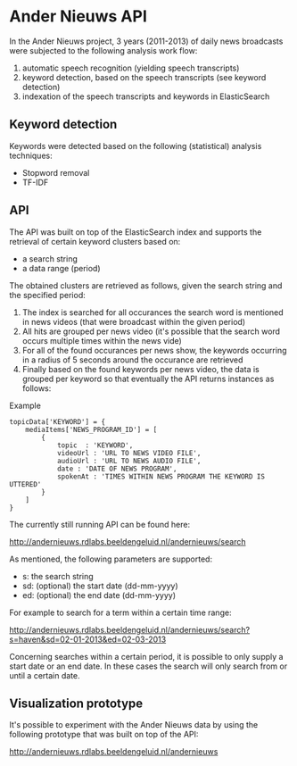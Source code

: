 Ander Nieuws API
================

In the Ander Nieuws project, 3 years (2011-2013) of daily news broadcasts were subjected to the following analysis work flow:

1. automatic speech recognition (yielding speech transcripts)
2. keyword detection, based on the speech transcripts (see keyword detection)
3. indexation of the speech transcripts and keywords in ElasticSearch


Keyword detection
----------------
Keywords were detected based on the following (statistical) analysis techniques:
- Stopword removal
- TF-IDF


API
----------------

The API was built on top of the ElasticSearch index and supports the retrieval of certain keyword clusters based on:
- a search string
- a data range (period)

The obtained clusters are retrieved as follows, given the search string and the specified period:

1. The index is searched for all occurances the search word is mentioned in news videos (that were broadcast within the given period)
2. All hits are grouped per news video (it's possible that the search word occurs multiple times within the news vide)
3. For all of the found occurances per news show, the keywords occurring in a radius of 5 seconds around the occurance are retrieved
4. Finally based on the found keywords per news video, the data is grouped per keyword so that eventually the API returns instances as follows:


Example

	topicData['KEYWORD'] = {
		mediaItems['NEWS_PROGRAM_ID'] = [
			{
				topic  : 'KEYWORD',
				videoUrl : 'URL TO NEWS VIDEO FILE',
				audioUrl : 'URL TO NEWS AUDIO FILE',
				date : 'DATE OF NEWS PROGRAM',
				spokenAt : 'TIMES WITHIN NEWS PROGRAM THE KEYWORD IS UTTERED'
			}
		]
	}


The currently still running API can be found here:

http://andernieuws.rdlabs.beeldengeluid.nl/andernieuws/search

As mentioned, the following parameters are supported:

* s: the search string
* sd: (optional) the start date (dd-mm-yyyy)
* ed: (optional) the end date (dd-mm-yyyy)

For example to search for a term within a certain time range:

http://andernieuws.rdlabs.beeldengeluid.nl/andernieuws/search?s=haven&sd=02-01-2013&ed=02-03-2013

Concerning searches within a certain period, it is possible to only supply a start date or an end date. In these cases the search will only search from or until a certain date.


Visualization prototype
--------------

It's possible to experiment with the Ander Nieuws data by using the following prototype that was built on top of the API:

http://andernieuws.rdlabs.beeldengeluid.nl/andernieuws


